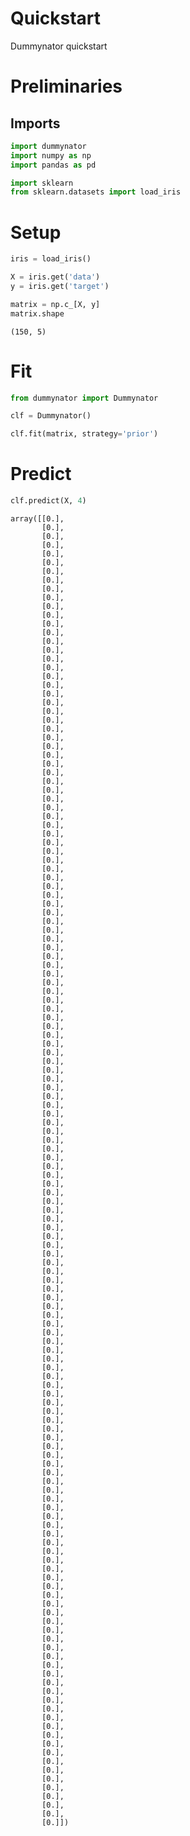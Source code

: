 # Quickstart

Dummynator quickstart

# Preliminaries

## Imports


```python
import dummynator
import numpy as np
import pandas as pd

import sklearn
from sklearn.datasets import load_iris
```

# Setup


```python
iris = load_iris()

X = iris.get('data')
y = iris.get('target')

matrix = np.c_[X, y]
matrix.shape
```




    (150, 5)



# Fit


```python
from dummynator import Dummynator
```


```python
clf = Dummynator()
```


```python
clf.fit(matrix, strategy='prior')
```

# Predict


```python
clf.predict(X, 4)
```




    array([[0.],
           [0.],
           [0.],
           [0.],
           [0.],
           [0.],
           [0.],
           [0.],
           [0.],
           [0.],
           [0.],
           [0.],
           [0.],
           [0.],
           [0.],
           [0.],
           [0.],
           [0.],
           [0.],
           [0.],
           [0.],
           [0.],
           [0.],
           [0.],
           [0.],
           [0.],
           [0.],
           [0.],
           [0.],
           [0.],
           [0.],
           [0.],
           [0.],
           [0.],
           [0.],
           [0.],
           [0.],
           [0.],
           [0.],
           [0.],
           [0.],
           [0.],
           [0.],
           [0.],
           [0.],
           [0.],
           [0.],
           [0.],
           [0.],
           [0.],
           [0.],
           [0.],
           [0.],
           [0.],
           [0.],
           [0.],
           [0.],
           [0.],
           [0.],
           [0.],
           [0.],
           [0.],
           [0.],
           [0.],
           [0.],
           [0.],
           [0.],
           [0.],
           [0.],
           [0.],
           [0.],
           [0.],
           [0.],
           [0.],
           [0.],
           [0.],
           [0.],
           [0.],
           [0.],
           [0.],
           [0.],
           [0.],
           [0.],
           [0.],
           [0.],
           [0.],
           [0.],
           [0.],
           [0.],
           [0.],
           [0.],
           [0.],
           [0.],
           [0.],
           [0.],
           [0.],
           [0.],
           [0.],
           [0.],
           [0.],
           [0.],
           [0.],
           [0.],
           [0.],
           [0.],
           [0.],
           [0.],
           [0.],
           [0.],
           [0.],
           [0.],
           [0.],
           [0.],
           [0.],
           [0.],
           [0.],
           [0.],
           [0.],
           [0.],
           [0.],
           [0.],
           [0.],
           [0.],
           [0.],
           [0.],
           [0.],
           [0.],
           [0.],
           [0.],
           [0.],
           [0.],
           [0.],
           [0.],
           [0.],
           [0.],
           [0.],
           [0.],
           [0.],
           [0.],
           [0.],
           [0.],
           [0.],
           [0.],
           [0.],
           [0.],
           [0.],
           [0.],
           [0.],
           [0.],
           [0.]])



